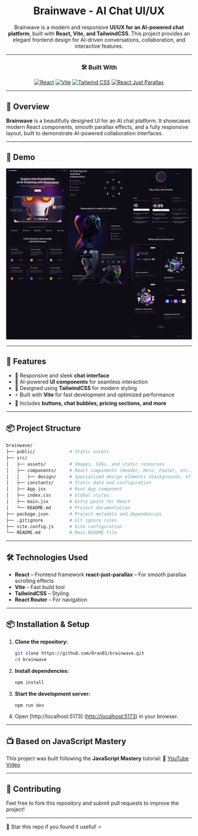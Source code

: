 <div align="center">

# Brainwave - AI Chat UI/UX

Brainwave is a modern and responsive **UI/UX for an AI-powered chat platform**, built with **React, Vite, and TailwindCSS**. This project provides an elegant frontend design for AI-driven conversations, collaboration, and interactive features.

</div>

---

<div align="center">

### 🛠 Built With

[![React](https://img.shields.io/badge/React-20232a?style=for-the-badge&logo=react&logoColor=61DAFB)](https://react.dev/)
[![Vite](https://img.shields.io/badge/Vite-646CFF?style=for-the-badge&logo=vite&logoColor=FFD62E)](https://vitejs.dev/)
[![Tailwind CSS](https://img.shields.io/badge/Tailwind_CSS-06B6D4?style=for-the-badge&logo=tailwindcss&logoColor=white)](https://tailwindcss.com/)
[![React Just Parallax](https://img.shields.io/badge/react--just--parallax-61DAFB?style=for-the-badge&logo=react&logoColor=white)](https://www.npmjs.com/package/react-just-parallax)

</div>

---

## 🧠 Overview

**Brainwave** is a beautifully designed UI for an AI chat platform. It showcases modern React components, smooth parallax effects, and a fully responsive layout, built to demonstrate AI-powered collaboration interfaces.

---

## 📸 Demo

![Brainwave Demo](src/assets/demo-screenshot.png)

---

## 🚀 Features

- 💬 Responsive and sleek **chat interface**
- 🤖 AI-powered **UI components** for seamless interaction
- 🎨 Designed using **TailwindCSS** for modern styling
- ⚡ Built with **Vite** for fast development and optimized performance
- 🧩 Includes **buttons, chat bubbles, pricing sections, and more**

---

## 📦 Project Structure

```bash
brainwave/
├── public/             # Static assets
├── src/
│   ├── assets/         # Images, SVGs, and static resources
│   ├── components/     # React components (Header, Hero, Footer, etc.)
│   │   ├── design/     # Specialized design elements (backgrounds, effects)
│   ├── constants/      # Static data and configuration
│   ├── App.jsx         # Root App component
│   ├── index.css       # Global styles
│   ├── main.jsx        # Entry point for React
│   └── README.md       # Project documentation
├── package.json        # Project metadata and dependencies
├── .gitignore          # Git ignore rules
├── vite.config.js      # Vite configuration
└── README.md           # Main README file
```

---

## 🛠️ Technologies Used

- **React** – Frontend framework
  **react-just-parallax** – For smooth parallax scrolling effects
- **Vite** – Fast build tool
- **TailwindCSS** – Styling
- **React Router** – For navigation

---

## 📦 Installation & Setup

1. **Clone the repository:**

   ```sh
   git clone https://github.com/Oran01/brainwave.git
   cd brainwave
   ```

2. **Install dependencies:**

   ```sh
   npm install
   ```

3. **Start the development server:**

   ```sh
   npm run dev
   ```

4. Open [http://localhost:5173] (<http://localhost:5173>) in your browser.

---

## 📺 Based on JavaScript Mastery

This project was built following the **JavaScript Mastery** tutorial:
🔗 [YouTube Video](https://www.youtube.com/watch?v=RbxHZwFtRT4&t=14266s)

---

## 🤝 Contributing

Feel free to fork this repository and submit pull requests to improve the project!

---

🌟 Star this repo if you found it useful! ⭐
